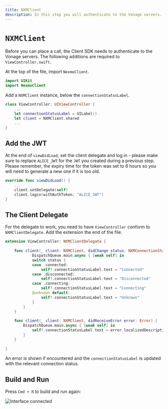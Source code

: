 ```yaml
---
title: NXMClient
description: In this step you will authenticate to the Vonage servers.
---
```


# `NXMClient`

Before you can place a call, the Client SDK needs to authenticate to the Vonage servers. The following additions are required to `ViewController.swift`.

At the top of the file, import `NexmoClient`.

```swift
import UIKit
import NexmoClient
```

Add a `NXMClient` instance, below the `connectionStatusLabel`.

```swift
class ViewController: UIViewController {
    ...
    let connectionStatusLabel = UILabel()
    let client = NXMClient.shared
    ...
}
```

## Add the JWT

At the end of `viewDidLoad`, set the client delegate and log in - please make sure to replace `ALICE_JWT` for the `JWT` you created during a previous step. Please remember, the expiry time for the token was set to 6 hours so you will need to generate a new one if it is too old.

```swift
override func viewDidLoad() {
    ...
    client.setDelegate(self)
    client.login(withAuthToken: "ALICE_JWT")
}
```

## The Client Delegate

For the delegate to work, you need to have `ViewController` conform to `NXMClientDelegate`. Add the extension the end of the file.

```swift
extension ViewController: NXMClientDelegate {
    
    func client(_ client: NXMClient, didChange status: NXMConnectionStatus, reason: NXMConnectionStatusReason) {
            DispatchQueue.main.async { [weak self] in
            switch status {
            case .connected:
                self?.connectionStatusLabel.text = "Connected"
            case .disconnected:
                self?.connectionStatusLabel.text = "Disconnected"
            case .connecting:
                self?.connectionStatusLabel.text = "Connecting"
            @unknown default:
                self?.connectionStatusLabel.text = "Unknown"
            }
        }
    }
    
    func client(_ client: NXMClient, didReceiveError error: Error) {
        DispatchQueue.main.async { [weak self] in
            self?.connectionStatusLabel.text = error.localizedDescription
        }
    }
    
}
```

An error is shown if encountered and the `connectionStatusLabel` is updated with the relevant connection status. 

## Build and Run

Press `Cmd + R` to build and run again:

![Interface connected](/meta/client-sdk/ios-phone-to-app/interface-connected.png)
